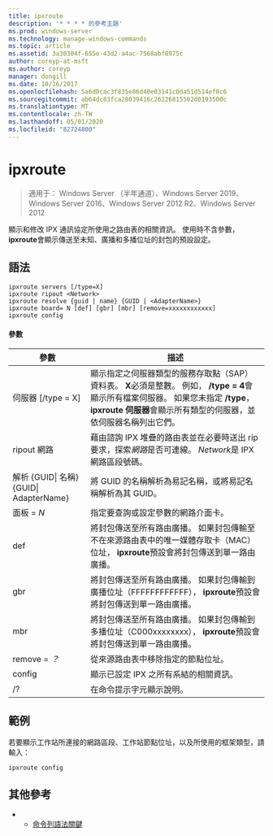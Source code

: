 ```yaml
---
title: ipxroute
description: '* * * * 的參考主題'
ms.prod: windows-server
ms.technology: manage-windows-commands
ms.topic: article
ms.assetid: 3a30304f-655e-43d2-a4ac-7568abf8975c
author: coreyp-at-msft
ms.author: coreyp
manager: dongill
ms.date: 10/16/2017
ms.openlocfilehash: 5a6d0cac3f835e86d40e03141c0da51d514ef0c6
ms.sourcegitcommit: ab64dc83fca28039416c26226815502d0193500c
ms.translationtype: MT
ms.contentlocale: zh-TW
ms.lasthandoff: 05/01/2020
ms.locfileid: "82724800"
---
```

# <a name="ipxroute"></a>ipxroute

> 適用于： Windows Server （半年通道）、Windows Server 2019、Windows Server 2016、Windows Server 2012 R2、Windows Server 2012

顯示和修改 IPX 通訊協定所使用之路由表的相關資訊。 使用時不含參數， **ipxroute**會顯示傳送至未知、廣播和多播位址的封包的預設設定。   
## <a name="syntax"></a>語法  
```  
ipxroute servers [/type=X]  
ipxroute ripout <Network>  
ipxroute resolve {guid | name} {GUID | <AdapterName>}  
ipxroute board= N [def] [gbr] [mbr] [remove=xxxxxxxxxxxx]  
ipxroute config  
```  
#### <a name="parameters"></a>參數  
|參數|描述|  
|-------|--------|  
|伺服器 [/type = X]|顯示指定之伺服器類型的服務存取點（SAP）資料表。  **X**必須是整數。 例如， **/type = 4**會顯示所有檔案伺服器。 如果您未指定 **/type**， **ipxroute 伺服器**會顯示所有類型的伺服器，並依伺服器名稱列出它們。|  
|ripout 網路|藉由諮詢 IPX 堆疊的路由表並在必要時送出 rip 要求，探索*網路*是否可連線。  *Network*是 IPX 網路區段號碼。|  
|解析 {GUID&#124; 名稱} {GUID&#124; AdapterName}|將 GUID 的名稱解析為易記名稱，或將易記名稱解析為其 GUID。|  
|面板 = *N*|指定要查詢或設定參數的網路介面卡。|  
|def|將封包傳送至所有路由廣播。 如果封包傳輸至不在來源路由表中的唯一媒體存取卡（MAC）位址， **ipxroute**預設會將封包傳送到單一路由廣播。|  
|gbr|將封包傳送至所有路由廣播。 如果封包傳輸到廣播位址（FFFFFFFFFFFF）， **ipxroute**預設會將封包傳送到單一路由廣播。|  
|mbr|將封包傳送至所有路由廣播。 如果封包傳輸到多播位址（C000xxxxxxxx）， **ipxroute**預設會將封包傳送到單一路由廣播。|  
|remove = *？*|從來源路由表中移除指定的節點位址。|  
|config|顯示已設定 IPX 之所有系結的相關資訊。|  
|/?|在命令提示字元顯示說明。|  
## <a name="examples"></a>範例  
若要顯示工作站所連接的網路區段、工作站節點位址，以及所使用的框架類型，請輸入：  
```  
ipxroute config  
```  
## <a name="additional-references"></a>其他參考  
-   - [命令列語法關鍵](command-line-syntax-key.md)  
